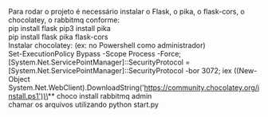 Para rodar o projeto é necessário instalar o Flask, o pika, o flask-cors, o chocolatey, o rabbitmq conforme:  
pip install flask
pip3 install pika  
pip install flask pika flask-cors  
Instalar chocolatey: (ex: no Powershell como administrador)  
Set-ExecutionPolicy Bypass -Scope Process -Force; [System.Net.ServicePointManager]::SecurityProtocol = [System.Net.ServicePointManager]::SecurityProtocol -bor 3072; iex ((New-Object System.Net.WebClient).DownloadString('https://community.chocolatey.org/install.ps1'))\**
choco install rabbitmq admin  
chamar os arquivos utilizando python start.py 






